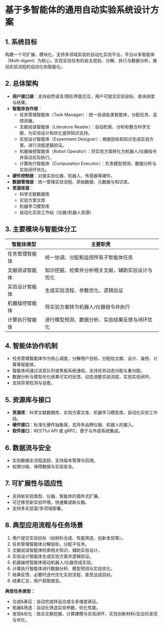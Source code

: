 # 基于多智能体的通用自动实验系统设计方案

## 1. 系统目标
构建一个可扩展、模块化、支持多领域实验的自动化实验平台。平台以多智能体（Multi-Agent）为核心，实现实验任务的自主规划、分解、执行与数据分析，推动实验流程的自动化和智能化。

## 2. 总体架构
- **用户接口层**：支持自然语言/图形界面交互，用户可提交实验目标、查询进度与结果。
- **智能体协作层**：
  - 任务管理智能体（Task Manager）：统一协调各类智能体，分配任务、监控进展。
  - 文献阅读智能体（Literature Reader）：自动检索、分析和整合科学文献，为实验设计和优化提供知识支持。
  - 实验设计智能体（Experiment Designer）：根据目标和知识生成实验方案，进行流程逻辑验证。
  - 机器操控智能体（Robot Operator）：将实验方案转化为机器人/仪器指令并驱动实际执行。
  - 计算执行智能体（Computation Executor）：负责模型预测、数据分析与实验闭环优化。
- **硬件控制层**：对接实验仪器、机器人、传感器等硬件。
- **数据管理层**：统一管理实验流程、原始数据、元数据与知识库。
- **资源库层**：
  - 科学文献数据库
  - 实验方案文库
  - 机器学习模型库
  - 自动化实验工作站（仪器/机器人资源）

## 3. 主要模块与智能体分工
| 智能体类型              | 主要职责                                                         |
|------------------------|------------------------------------------------------------------|
| 任务管理智能体          | 统一协调、分配和监控所有子智能体任务                             |
| 文献阅读智能体          | 知识挖掘，检索并分析相关文献，辅助实验设计与优化                 |
| 实验设计智能体          | 生成实验流程、参数优化、逻辑验证                                 |
| 机器操控智能体          | 将实验方案转为机器人/仪器指令并执行                             |
| 计算执行智能体          | 进行模型预测、数据分析、实验结果反馈与闭环优化                   |

## 4. 智能体协作机制
- 任务管理智能体作为核心调度，分解用户目标，分配给文献、设计、操控、计算等智能体。
- 智能体间通过消息队列或黑板系统通信，支持任务动态分配与重分配。
- 数据分析与模型优化结果可实时反馈，动态调整实验流程，实现实验闭环。
- 支持异常检测与自愈。

## 5. 资源库与接口
- **资源库**：科学文献数据库、实验方案文库、机器学习模型库、自动化实验工作站。
- **硬件接口**：标准化硬件抽象层，支持多品牌仪器、机器人的接入。
- **软件接口**：RESTful API 或 gRPC，便于与外部系统集成。

## 6. 数据流与安全
- 实验数据全流程追踪，支持版本管理与回溯。
- 权限分级，保障数据与实验安全。

## 7. 可扩展性与适应性
- 支持新实验类型、仪器、智能体的插件式扩展。
- 可迁移至新实验环境，快速集成新仪器。
- 支持多实验室/多领域部署。

## 8. 典型应用流程与任务场景
1. 用户提交实验目标（如材料合成、性能筛选、创新发现等）。
2. 任务管理智能体分解目标，分配子任务。
3. 文献阅读智能体检索相关知识，辅助实验设计。
4. 实验设计智能体生成实验方案并逻辑验证。
5. 机器操控智能体驱动机器人/仪器完成实验。
6. 计算执行智能体进行数据分析、模型预测与实验优化。
7. 结果反馈，必要时迭代优化实验流程，直至达成目标。
8. 结果汇总，用户获取报告。

**典型任务类型：**
- 合成&表征：自动完成样品合成与多维度表征。
- 拓展&筛选：自动化筛选实验参数，优化性能。
- 发现&优化：结合文献挖掘、计算建模与实验闭环，实现创新材料/反应的发现与优化。

